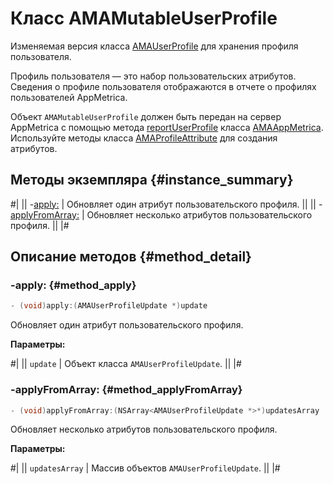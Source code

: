 # Класс AMAMutableUserProfile

Изменяемая версия класса [AMAUserProfile](AMAUserProfile.md) для хранения профиля пользователя.

Профиль пользователя — это набор пользовательских атрибутов. Сведения о профиле пользователя отображаются в отчете о профилях пользователей AppMetrica.

Объект `AMAMutableUserProfile` должен быть передан на сервер AppMetrica с помощью метода [reportUserProfile](AMAAppMetrica.md#method_reportUserProfile) класса [AMAAppMetrica](AMAAppMetrica.md). Используйте методы класса [AMAProfileAttribute](AMAProfileAttribute.md) для создания атрибутов.

## Методы экземпляра {#instance_summary}

#|
|| -[apply:](#method_apply) | Обновляет один атрибут пользовательского профиля. ||
|| -[applyFromArray:](#method_applyFromArray) | Обновляет несколько атрибутов пользовательского профиля. ||
|#

## Описание методов {#method_detail}

### -apply: {#method_apply}

```objectivec translate=no
- (void)apply:(AMAUserProfileUpdate *)update
```

Обновляет один атрибут пользовательского профиля.

**Параметры:**

#|
|| `update` | Объект класса `AMAUserProfileUpdate`. ||
|#

### -applyFromArray: {#method_applyFromArray}

```objectivec translate=no
- (void)applyFromArray:(NSArray<AMAUserProfileUpdate *>*)updatesArray
```

Обновляет несколько атрибутов пользовательского профиля.

**Параметры:**

#|
|| `updatesArray` | Массив объектов `AMAUserProfileUpdate`. ||
|#
